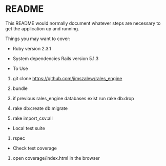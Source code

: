 # README

This README would normally document whatever steps are necessary to get the
application up and running.

Things you may want to cover:

* Ruby version 2.3.1

* System dependencies Rails version 5.1.3

* To Use

1. git clone https://github.com/jimszalew/rales_engine

1. bundle

1. if previous rales_engine databases exist run rake db:drop

1. rake db:create db:migrate

1. rake import_csv:all

* Local test suite

1. rspec

* Check test coverage

1. open coverage/index.html in the browser
